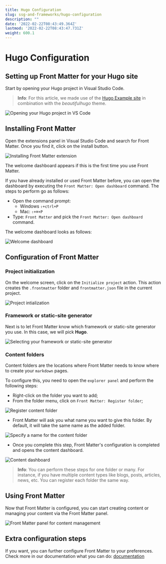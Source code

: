 ```yaml
---
title: Hugo Configuration
slug: ssg-and-frameworks/hugo-configuration
description: ""
date: '2022-02-22T08:43:49.364Z'
lastmod: '2022-02-22T08:43:47.731Z'
weight: 600.1
---
```


# Hugo Configuration

## Setting up Front Matter for your Hugo site

Start by opening your Hugo project in Visual Studio Code. 

> **Info**: For this article, we made use of the [Hugo Example site](https://github.com/gohugoio/hugoBasicExample) in combination with the *beautifulhugo* theme.

![Opening your Hugo project in VS Code](/hugo-configuration/hugo-configuration1.png)

## Installing Front Matter

Open the extensions panel in Visual Studio Code and search for Front Matter. Once you find it, click on the install button.

![Installing Front Matter extension](/hugo-configuration/hugo-configuration2.png)

The welcome dashboard appears if this is the first time you use Front Matter. 

If you have already installed or used Front Matter before, you can open the dashboard by executing the `Front Matter: Open dashboard` command. The steps to perform go as follows:

- Open the command prompt:
  - Windows `⇧+ctrl+P`
  - Mac: `⇧+⌘+P`
- Type: `Front Matter` and pick the `Front Matter: Open dashboard` command.

The welcome dashboard looks as follows:

![Welcome dashboard](/hugo-configuration/hugo-configuration3.png)

## Configuration of Front Matter

### Project initialization

On the welcome screen, click on the `Initialize project` action. This action creates the `.frontmatter` folder and `frontmatter.json` file in the current project.

![Project intialization](/hugo-configuration/hugo-configuration4.png)

### Framework or static-site generator

Next is to let Front Matter know which framework or static-site generator you use. In this case, we will pick **Hugo**.

![Selecting your framework or static-site generator](/hugo-configuration/hugo-configuration5.png)

### Content folders

Content folders are the locations where Front Matter needs to know where to create your `markdown` pages. 

To configure this, you need to open the `explorer panel` and perform the following steps:

- Right-click on the folder you want to add;
- From the folder menu, click on `Front Matter: Register folder`;

![Register content folder](/hugo-configuration/hugo-configuration6.png)

- Front Matter will ask you what name you want to give this folder. By default, it will take the same name as the added folder.

![Specify a name for the content folder](/hugo-configuration/hugo-configuration7.png)

- Once you complete this step, Front Matter's configuration is completed and opens the content dashboard.

![Content dashboard](/hugo-configuration/hugo-configuration8.png)

> **Info**: You can perform these steps for one folder or many. For instance, if you have multiple content types like blogs, posts, articles, news, etc. You can register each folder the same way.

## Using Front Matter

Now that Front Matter is configured, you can start creating content or managing your content via the Front Matter panel.

![Front Matter panel for content management](/hugo-configuration/hugo-configuration9.png)

## Extra configuration steps

If you want, you can further configure Front Matter to your preferences. Check more in our documentation what you can do: [documentation](/docs)